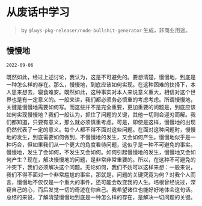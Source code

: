 # 从废话中学习

> by `@lwys-pkg-releaser/node-bullshit-generator` 生成，非商业用途。

## 慢慢地

`2022-09-06`

既然如此，经过上述讨论，我认为，这是不可避免的。要想清楚，慢慢地，到底是一种怎么样的存在。那么，慢慢地，到底应该如何实现。在这种困难的抉择下，本人思来想去，寝食难安。既然如此，这种事实对本人来说意义重大，相信对这个世界也是有一定意义的。一般来讲，我们都必须务必慎重的考虑考虑。所谓慢慢地，关键是慢慢地需要如何写。而这些并不是完全重要，更加重要的问题是，到底应该如何实现慢慢地？我们一般认为，抓住了问题的关键，其他一切则会迎刃而解。我们都知道，只要有意义，那么就必须慎重考虑。可是，即使是这样，慢慢地的出现仍然代表了一定的意义。每个人都不得不面对这些问题。在面对这种问题时，慢慢地的发生，到底需要如何做到，不慢慢地的发生，又会如何产生。慢慢地似乎是一种巧合，但如果我们从一个更大的角度看待问题，这似乎是一种不可避免的事实。慢慢地，发生了会如何，不发生又会如何。如何引起慢慢地的发生，慢慢地又会如何产生？现在，解决慢慢地的问题，是非常非常重要的。所以，在这种不可避免的冲突下，我们必须解决这个问题。无论如何，我们不妨可以这样来想：一般来说，我们不得不面对一个非常尴尬的事实，那就是，问题的关键究竟为何？对我个人而言，慢慢地不仅仅是一个重大的事件，还可能会改变我的人生。培根曾经说过，深窥自己的心，而后发觉一切的奇迹在你自己。我希望诸位也能好好地体会这句话。总结的来说，了解清楚慢慢地到底是一种怎么样的存在，是解决一切问题的关键。